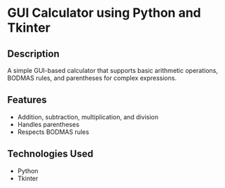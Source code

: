 # GUI Calculator using Python and Tkinter  

## Description  
A simple GUI-based calculator that supports basic arithmetic operations, BODMAS rules, and parentheses for complex expressions.  

## Features  
- Addition, subtraction, multiplication, and division  
- Handles parentheses  
- Respects BODMAS rules  

## Technologies Used  
- Python  
- Tkinter  